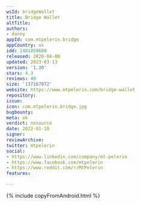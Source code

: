 ```yaml
---
wsId: bridgeWallet
title: Bridge Wallet
altTitle: 
authors:
- danny
appId: com.mtpelerin.bridge
appCountry: us
idd: 1481859680
released: 2020-04-08
updated: 2023-03-13
version: '1.30'
stars: 4.3
reviews: 40
size: '137167872'
website: https://www.mtpelerin.com/bridge-wallet
repository: 
issue: 
icon: com.mtpelerin.bridge.jpg
bugbounty: 
meta: ok
verdict: nosource
date: 2022-01-10
signer: 
reviewArchive: 
twitter: mtpelerin
social:
- https://www.linkedin.com/company/mt-pelerin
- https://www.facebook.com/mtpelerin
- https://www.reddit.com/r/MtPelerin
features: 

---
```


{% include copyFromAndroid.html %}
